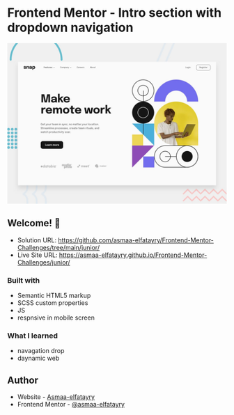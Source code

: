# Frontend Mentor - Intro section with dropdown navigation

![Design preview for the Intro section with dropdown navigation coding challenge](./design/desktop-preview.jpg)

## Welcome! 👋

- Solution URL: https://github.com/asmaa-elfatayry/Frontend-Mentor-Challenges/tree/main/junior/
- Live Site URL: https://asmaa-elfatayry.github.io/Frontend-Mentor-Challenges/junior/

### Built with

- Semantic HTML5 markup
- SCSS custom properties
- JS
- respnsive in mobile screen

### What I learned

- navagation drop
- daynamic web

## Author

- Website - [Asmaa-elfatayry](https://github.com/asmaa-elfatayry)
- Frontend Mentor - [@asmaa-elfatayry](https://www.frontendmentor.io/profile/asmaa-elfatayry)
